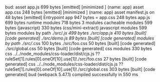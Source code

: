 bud:
  asset app.js        699 bytes [emitted] [minimized       ] (name: app)
  asset app.css        248 bytes [emitted] [minimized       ] (name: app)
  asset manifest.js       on 48 bytes [emitted]
  Entrypoint app 947 bytes = app.css        248 bytes app.js        699 bytes
  runtime modules 718 bytes 3 modules
  cacheable modules 599 bytes (javascript) 330 bytes (css/mini-extract)
    javascript modules 599 bytes
      modules by path ./src/*.js        499 bytes
        ./src/app.js        410 bytes [built] [code generated]
        ./src/demo.js        89 bytes [built] [code generated]
      modules by path ./src/*.css        100 bytes
        ./src/foo.css        50 bytes [built] [code generated]
        ./src/global.css        50 bytes [built] [code generated]
    css modules 330 bytes
      css ../../node_modules/css-loader/dist/cjs.js       ??ruleSet[1].rules[0].oneOf[10].use[1]!./src/foo.css        27 bytes [built] [code generated]
      css ../../node_modules/css-loader/dist/cjs.js       ??ruleSet[1].rules[0].oneOf[10].use[1]!./src/global.css        303 bytes [built] [code generated]
  bud (webpack 5.47.1) compiled successfully in 550 ms